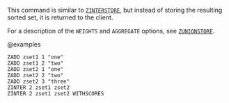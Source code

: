 This command is similar to [`ZINTERSTORE`](./zinterstore), but instead of storing the resulting
sorted set, it is returned to the client.

For a description of the `WEIGHTS` and `AGGREGATE` options, see [`ZUNIONSTORE`](./zunionstore).

@examples

```cli
ZADD zset1 1 "one"
ZADD zset1 2 "two"
ZADD zset2 1 "one"
ZADD zset2 2 "two"
ZADD zset2 3 "three"
ZINTER 2 zset1 zset2
ZINTER 2 zset1 zset2 WITHSCORES
```

